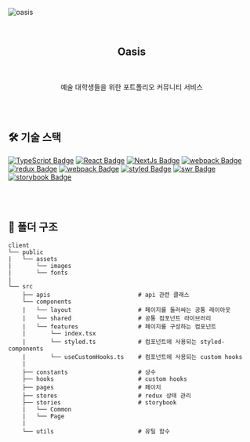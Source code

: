 ![oasis](https://user-images.githubusercontent.com/68256639/150932775-15ca8b68-16b2-496a-ba0f-f1646ad83ceb.png)

<br />

<h2 align="center">Oasis</h2>

<br />

<p align="center">
  예술 대학생들을 위한 포트폴리오 커뮤니티 서비스
</p>

<br />
<br />

## 🛠 기술 스택

[![TypeScript Badge](https://img.shields.io/badge/Typescript-235A97?style=flat-square&logo=Typescript&logoColor=white)]()
[![React Badge](https://img.shields.io/badge/React-61DAFB?style=flat-square&logo=React&logoColor=white)]()
[![NextJs Badge](https://img.shields.io/badge/NextJs-000000?style=flat-square&logo=Next.js&logoColor=white)]()
[![webpack Badge](https://img.shields.io/badge/Webpack-8DD6F9?style=flat-square&logo=webpack&logoColor=white)]()
[![redux Badge](https://img.shields.io/badge/Redux-764ABC?style=flat-square&logo=Redux&logoColor=white)]()
[![webpack Badge](https://img.shields.io/badge/ReduxSaga-999999?style=flat-square&logo=ReduxSaga&logoColor=white)]()
[![styled Badge](https://img.shields.io/badge/StyledComponent-DB7093?style=flat-square&logo=styled-components&logoColor=white)]()
[![swr Badge](https://img.shields.io/badge/SWR-000?style=flat-square&logo=SWR&logoColor=white)]()
[![storybook Badge](https://img.shields.io/badge/Storybook-FF4785?style=flat-square&logo=Storybook&logoColor=white)]()

<br />
<br />

## 📂 폴더 구조

```
client
└── public
|   └── assets
|       └── images
|       └── fonts
|
└── src
    ├── apis                         # api 관련 클래스
    └── components
    |   └── layout                   # 페이지를 둘러싸는 공통 레이아웃
    |   └── shared                   # 공통 컴포넌트 라이브러리
    |   └── features                 # 페이지를 구성하는 컴포넌트
    |       └── index.tsx
    |       └── styled.ts            # 컴포넌트에 사용되는 styled-components
    |       └── useCustomHooks.ts    # 컴포넌트에 사용되는 custom hooks
    |
    ├── constants                    # 상수
    ├── hooks                        # custom hooks
    ├── pages                        # 페이지
    ├── stores                       # redux 상태 관리
    ├── stories                      # storybook
    |   └── Common
    |   └── Page
    |
    └── utils                        # 유틸 함수
```
